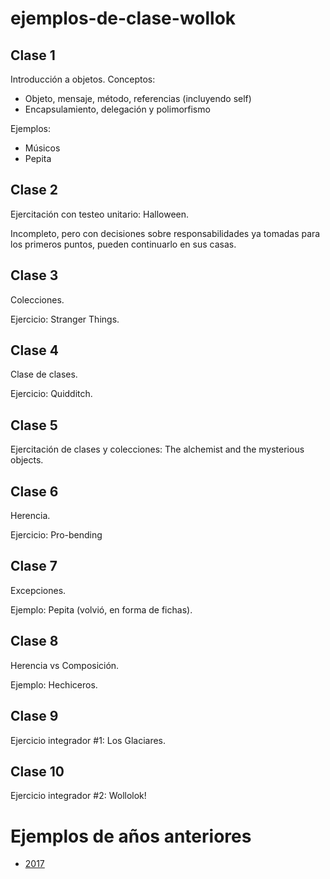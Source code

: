 # ejemplos-de-clase-wollok

## Clase 1

Introducción a objetos. Conceptos:
- Objeto, mensaje, método, referencias (incluyendo self)
- Encapsulamiento, delegación y polimorfismo

Ejemplos:
- Músicos
- Pepita

## Clase 2

Ejercitación con testeo unitario: Halloween.

Incompleto, pero con decisiones sobre responsabilidades ya tomadas para los primeros puntos, pueden continuarlo en sus casas.

## Clase 3

Colecciones.

Ejercicio: Stranger Things.

## Clase 4

Clase de clases.

Ejercicio: Quidditch.

## Clase 5

 Ejercitación de clases y colecciones: The alchemist and the mysterious objects.
 
## Clase 6

Herencia.

Ejercicio: Pro-bending

## Clase 7

Excepciones.

Ejemplo: Pepita (volvió, en forma de fichas).

## Clase 8

Herencia vs Composición.

Ejemplo: Hechiceros.

## Clase 9

Ejercicio integrador #1: Los Glaciares.

## Clase 10

Ejercicio integrador #2: Wollolok!

# Ejemplos de años anteriores

- [2017](https://github.com/pdep-mit/ejemplos-de-clase-wollok/tree/ejemplos-2017)
